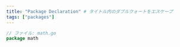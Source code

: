```yaml
---
title: "Package Declaration" # タイトル内のダブルクォートをエスケープ
tags: ["packages"]
---
```


```go
// ファイル: math.go
package math
```